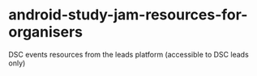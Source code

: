 # android-study-jam-resources-for-organisers
DSC events resources from the leads platform (accessible to DSC leads only)
